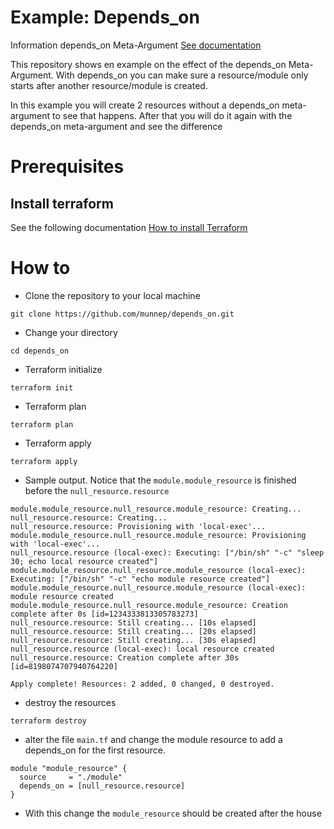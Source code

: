 # Example: Depends_on

Information depends_on Meta-Argument [See documentation](https://www.terraform.io/language/meta-arguments/depends_on) 

This repository shows en example on the effect of the depends_on Meta-Argument. With depends_on you can make sure a resource/module only starts after another resource/module is created. 

In this example you will create 2 resources without a depends_on meta-argument to see that happens. After that you will do it again with the depends_on meta-argument and see the difference 

# Prerequisites

## Install terraform  
See the following documentation [How to install Terraform](https://learn.hashicorp.com/tutorials/terraform/install-cli)

# How to

- Clone the repository to your local machine
```
git clone https://github.com/munnep/depends_on.git
```
- Change your directory
```
cd depends_on
```
- Terraform initialize
```
terraform init
```
- Terraform plan
```
terraform plan
```
- Terraform apply
```
terraform apply
```
- Sample output. Notice that the ```module.module_resource``` is finished before the ```null_resource.resource```
```
module.module_resource.null_resource.module_resource: Creating...
null_resource.resource: Creating...
null_resource.resource: Provisioning with 'local-exec'...
module.module_resource.null_resource.module_resource: Provisioning with 'local-exec'...
null_resource.resource (local-exec): Executing: ["/bin/sh" "-c" "sleep 30; echo local resource created"]
module.module_resource.null_resource.module_resource (local-exec): Executing: ["/bin/sh" "-c" "echo module resource created"]
module.module_resource.null_resource.module_resource (local-exec): module resource created
module.module_resource.null_resource.module_resource: Creation complete after 0s [id=1234333813305783273]
null_resource.resource: Still creating... [10s elapsed]
null_resource.resource: Still creating... [20s elapsed]
null_resource.resource: Still creating... [30s elapsed]
null_resource.resource (local-exec): local resource created
null_resource.resource: Creation complete after 30s [id=8198074707940764220]

Apply complete! Resources: 2 added, 0 changed, 0 destroyed.
```
- destroy the resources
```
terraform destroy
```
- alter the file ```main.tf``` and change the module resource to add a depends_on for the first resource.
```
module "module_resource" {
  source     = "./module"
  depends_on = [null_resource.resource]
}
```
- With this change the ```module_resource``` should be created after the house
```

```